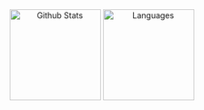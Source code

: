 <div align = "center">
  
<img height="160px" src="https://github-readme-stats.vercel.app/api?username=DorsaRoh&include_all_commits=true&count_private=true&show_icons=true&line_height=20&title_color=FFFFFF&icon_color=2234AE&text_color=D3D3D3&bg_color=0,000000,130F40" alt="Github Stats"/>
<img height="160px" src="https://github-readme-stats-eight-theta.vercel.app/api/top-langs/?username=DorsaRoh&layout=compact&langs_count=8&theme=algolia" alt="Languages"/>
</div>

